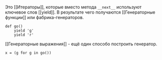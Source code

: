 Это [[Итераторы]], которые вместо метода `__next__` используют ключевое слов  [[yield]].
В результате чего получаются [[Генераторные функции]] или фабрика-генераторов.

```
def go()
	yield 'g'
	yield 'r'
```

[[Генераторные выражения]] - ещё один способо построить генератор.
```
x = (g for g in go())
```